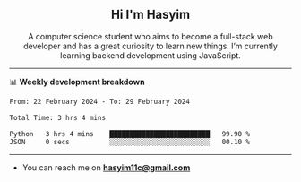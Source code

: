 <h2 align="center">Hi I'm Hasyim</h2>

<p align="center">A computer science student who aims to become a full-stack web developer and has a great curiosity to learn new things. I’m currently learning backend development using JavaScript.</p>

---

📊 **Weekly development breakdown**

<!--START_SECTION:waka-->

```txt
From: 22 February 2024 - To: 29 February 2024

Total Time: 3 hrs 4 mins

Python   3 hrs 4 mins    █████████████████████████   99.90 %
JSON     0 secs          ░░░░░░░░░░░░░░░░░░░░░░░░░   00.10 %
```

<!--END_SECTION:waka-->

---

- You can reach me on **hasyim11c@gmail.com**
